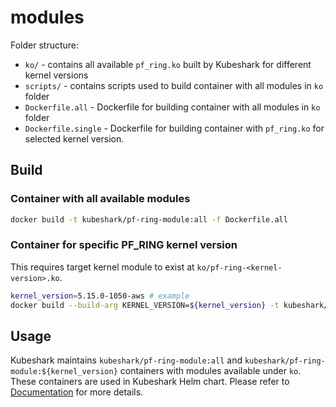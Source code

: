 # modules

Folder structure:

- `ko/` - contains all available `pf_ring.ko` built by Kubeshark for different kernel versions
- `scripts/` - contains scripts used to build container with all modules in `ko` folder
- `Dockerfile.all` - Dockerfile for building container with all modules in `ko` folder
- `Dockerfile.single` - Dockerfile for building container with `pf_ring.ko` for selected kernel version.

## Build

### Container with all available modules

```bash
docker build -t kubeshark/pf-ring-module:all -f Dockerfile.all
```

### Container for specific PF_RING kernel version

This requires target kernel module to exist at `ko/pf-ring-<kernel-version>.ko`.

```bash
kernel_version=5.15.0-1050-aws # example
docker build --build-arg KERNEL_VERSION=${kernel_version} -t kubeshark/pf-ring-module:${kernel_version}  -f Dockerfile.single
```

## Usage

Kubeshark maintains `kubeshark/pf-ring-module:all` and `kubeshark/pf-ring-module:${kernel_version}` containers with modules available under `ko`.
These containers are used in Kubeshark Helm chart.
Please refer to [Documentation](https://github.com/kubeshark/kubeshark/tree/master/helm-chart) for more details.
